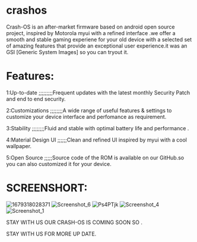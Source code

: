 
# crashos
Crash-OS is an after-market firmware based on android open source project, inspired by Motorola myui with a refined interface .we offer a smooth and stable gaming experiene for your old device with a selected set of amazing features that provide an exceptional user experience.it was an GSI [Generic System Images] so you can tryout it.

# Features:

1:Up-to-date ;;;;;;;;;Frequent updates with the latest monthly Security Patch and end to end security.

2:Customizations ;;;;;;;;A wide range of useful features & settings to customize your device interface and perfomance as requirement.

3:Stability ;;;;;;;;Fluid and stable with optimal battery life and performance .

4:Material Design UI ;;;;;;Clean and refined UI inspired by myui with a cool wallpaper.

5:Open Source ;;;;;Source code of the ROM is available on our GitHub.so you can also customized it for your device.


# SCREENSHORT:

![1679318028371](https://github.com/alpha7008/crashos/assets/138114447/d02ae817-60ca-4d48-b14d-be2ef532cab1)
![Screenshot_6](https://github.com/alpha7008/crashos/assets/138114447/f9fa69a8-e421-4a1c-9689-7258c3df6013)
![Ps4PTjk](https://github.com/alpha7008/crashos/assets/138114447/bfde0c41-834b-4820-982b-edb32482018e)
![Screenshot_4](https://github.com/alpha7008/crashos/assets/138114447/a82be16a-6c08-4332-b62f-541e2aacefbb)
![Screenshot_1](https://github.com/alpha7008/crashos/assets/138114447/f7af088c-4d4f-4ac9-aefa-fff0a5c7c177)

STAY WITH US OUR CRASH-OS IS COMING SOON SO .

STAY WITH US FOR MORE UP DATE.
